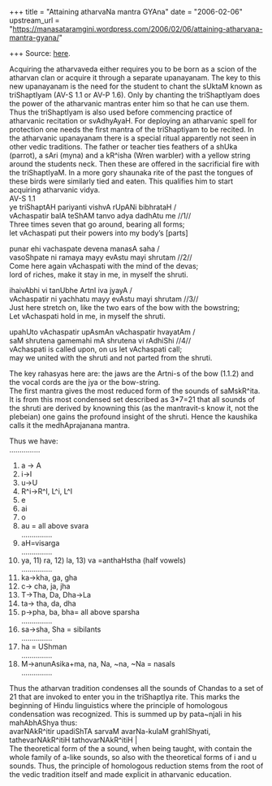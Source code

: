 +++
title = "Attaining atharvaNa mantra GYAna"
date = "2006-02-06"
upstream_url = "https://manasataramgini.wordpress.com/2006/02/06/attaining-atharvana-mantra-gyana/"

+++
Source: [here](https://manasataramgini.wordpress.com/2006/02/06/attaining-atharvana-mantra-gyana/).

Acquiring the atharvaveda either requires you to be born as a scion of
the atharvan clan or acquire it through a separate upanayanam. The key
to this new upanayanam is the need for the student to chant the sUktaM
known as triShaptIyam (AV-S 1.1 or AV-P 1.6). Only by chanting the
triShaptIyam does the power of the atharvanic mantras enter him so that
he can use them. Thus the triShaptIyam is also used before commencing
practice of atharvanic recitation or svAdhyAyaH. For deploying an
atharvanic spell for protection one needs the first mantra of the
triShaptiyam to be recited. In the atharvanic upanayanam there is a
special ritual apparently not seen in other vedic traditions. The father
or teacher ties feathers of a shUka (parrot), a sAri (myna) and a
kR^isha (Wren warbler) with a yellow string around the students neck.
Then these are offered in the sacrificial fire with the triShaptIyaM. In
a more gory shaunaka rite of the past the tongues of these birds were
similarly tied and eaten. This qualifies him to start acquiring
atharvanic vidya.  
AV-S 1.1  
ye triShaptAH pariyanti vishvA rUpANi bibhrataH /  
vAchaspatir balA teShAM tanvo adya dadhAtu me //1//  
Three times seven that go around, bearing all forms;  
let vAchaspati put their powers into my body’s \[parts\]

punar ehi vachaspate devena manasA saha /  
vasoShpate ni ramaya mayy evAstu mayi shrutam //2//  
Come here again vAchaspati with the mind of the devas;  
lord of riches, make it stay in me, in myself the shruti.

ihaivAbhi vi tanUbhe ArtnI iva jyayA /  
vAchaspatir ni yachhatu mayy evAstu mayi shrutam //3//  
Just here stretch on, like the two ears of the bow with the bowstring;  
Let vAchaspati hold in me, in myself the shruti.

upahUto vAchaspatir upAsmAn vAchaspatir hvayatAm /  
saM shrutena gamemahi mA shrutena vi rAdhiShi //4//  
vAchaspati is called upon, on us let vAchaspati call;  
may we united with the shruti and not parted from the shruti.

The key rahasyas here are: the jaws are the Artni-s of the bow (1.1.2)
and the vocal cords are the jya or the bow-string.  
The first mantra gives the most reduced form of the sounds of
saMskR^ita. It is from this most condensed set described as 3\*7=21 that
all sounds of the shruti are derived by knowning this (as the
mantravit-s know it, not the plebeian) one gains the profound insight of
the shruti. Hence the kaushika calls it the medhAprajanana mantra.

Thus we have:  
……………  
1) a -> A  
2) i->I  
3) u->U  
4) R^i->R^I, L^i, L^I  
5) e  
6) ai  
7) o  
8) au = all above svara  
……………  
9) aH=visarga  
……………  
10) ya, 11) ra, 12) la, 13) va =anthaHstha (half vowels)  
……………  
14) ka->kha, ga, gha  
15) c-> cha, ja, jha  
16) T->Tha, Da, Dha->La  
17) ta-> tha, da, dha  
18) p->pha, ba, bha= all above sparsha  
……………  
19) sa->sha, Sha = sibilants  
……………  
20) ha = UShman  
……………  
21) M->anunAsika+ma, na, Na, \~na, \~Na = nasals  
……………

Thus the atharvan tradition condenses all the sounds of Chandas to a set
of 21 that are invoked to enter you in the triShaptIya rite. This marks
the beginning of Hindu linguistics where the principle of homologous
condensation was recognized. This is summed up by pata\~njali in his
mahAbhAShya thus:  
avarNAkR^itir upadiShTA sarvaM avarNa-kulaM grahIShyati,
tathevarNAkR^itiH tathovarNAkR^itiH \|  
The theoretical form of the a sound, when being taught, with contain the
whole family of a-like sounds, so also with the theoretical forms of i
and u sounds. Thus, the principle of homologous reduction stems from the
root of the vedic tradition itself and made explicit in atharvanic
education.

